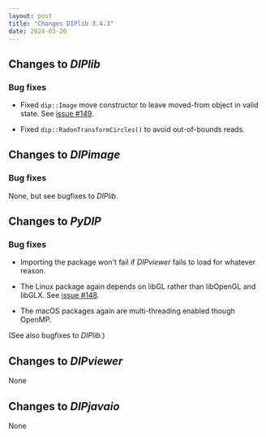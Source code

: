 ```yaml
---
layout: post
title: "Changes DIPlib 3.4.3"
date: 2024-03-20
---
```


## Changes to *DIPlib*

### Bug fixes

- Fixed `dip::Image` move constructor to leave moved-from object in valid state.
  See [issue #149](https://github.com/DIPlib/diplib/issues/149).

- Fixed `dip::RadonTransformCircles()` to avoid out-of-bounds reads.




## Changes to *DIPimage*

### Bug fixes

None, but see bugfixes to *DIPlib*.




## Changes to *PyDIP*

### Bug fixes

- Importing the package won't fail if *DIPviewer* fails to load for whatever reason.

- The Linux package again depends on libGL rather than libOpenGL and libGLX.
  See [issue #148](https://github.com/DIPlib/diplib/issues/148).

- The macOS packages again are multi-threading enabled though OpenMP.

(See also bugfixes to *DIPlib*.)




## Changes to *DIPviewer*

None




## Changes to *DIPjavaio*

None
